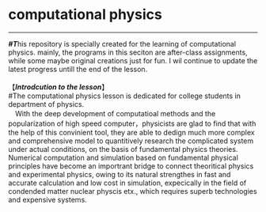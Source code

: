 # computational physics
____
 ***#T***his repository is specially created for the learning of computational physics. mainly, the programs in this seciton are after-class assignments, while some maybe original creations just for fun. I wil continue to update the latest progress untill the end of the lesson.<br>
 <br>
【***Introdcution to the lesson***】<br>
  #The computational physics lesson is dedicated for college students in department of physics. <br>
 　With the deep development of computatioal methods and the popularization of high speed computer，physicists are glad to find that with the help of this convinient tool, they are able to dedign much more complex and comprehensive model to quantitively research the complicated system under actual conditions, on the basis of fundamental physics theories. Numerical computation and simulation based on fundamental physical principles have become an importrant bridge to connect theoritical physics and experimental physics, owing to its natural strengthes in fast and accurate calculation and low cost in simulation, expecically in the field of condended matter nuclear physcis etx., which requires superb technologies and expensive systems.
  
  
  
  
  
  
  
